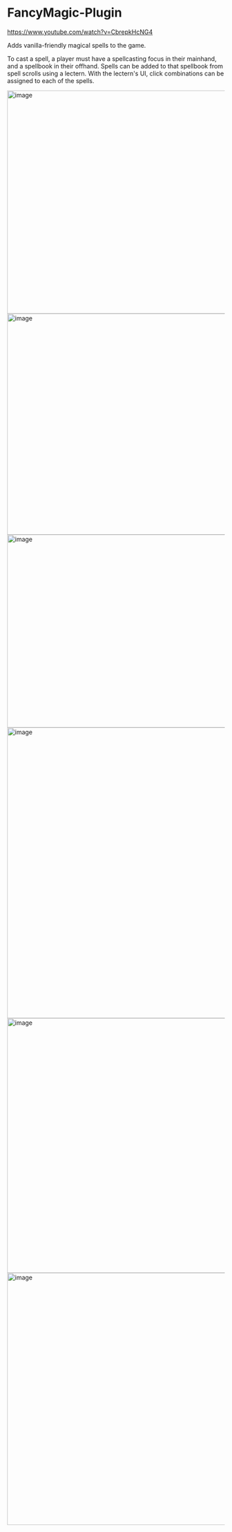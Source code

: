 # FancyMagic-Plugin

https://www.youtube.com/watch?v=CbrepkHcNG4

Adds vanilla-friendly magical spells to the game. 

To cast a spell, a player must have a spellcasting focus in their mainhand, and a spellbook in their offhand. Spells can be added to that spellbook from spell scrolls using a lectern. With the lectern's UI, click combinations can be assigned to each of the spells. 

<img width="777" height="516" alt="image" src="https://github.com/user-attachments/assets/1d674a08-578f-4001-9fae-4f3e13f3a696" />

<img width="1180" height="511" alt="image" src="https://github.com/user-attachments/assets/d8e46aa1-ff78-4501-a96b-f86951be2f8a" />
<img width="1188" height="446" alt="image" src="https://github.com/user-attachments/assets/b527b508-a15d-4787-ac54-eaf355035067" />
<img width="1680" height="672" alt="image" src="https://github.com/user-attachments/assets/dcc02e27-b760-4d1a-b148-17a2e3bbd5b5" />
<img width="1447" height="589" alt="image" src="https://github.com/user-attachments/assets/896aced3-7a53-49c7-af0e-9566dbf4d7af" />
<img width="1431" height="583" alt="image" src="https://github.com/user-attachments/assets/84107943-eeed-444d-8573-9cfd327017a1" />
